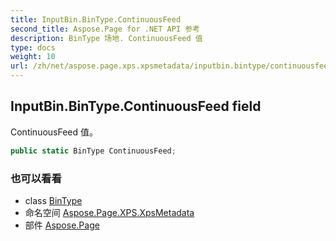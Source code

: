 ```yaml
---
title: InputBin.BinType.ContinuousFeed
second_title: Aspose.Page for .NET API 参考
description: BinType 场地. ContinuousFeed 值
type: docs
weight: 10
url: /zh/net/aspose.page.xps.xpsmetadata/inputbin.bintype/continuousfeed/
---
```

## InputBin.BinType.ContinuousFeed field

ContinuousFeed 值。

```csharp
public static BinType ContinuousFeed;
```

### 也可以看看

* class [BinType](../)
* 命名空间 [Aspose.Page.XPS.XpsMetadata](../../inputbin.bintype/)
* 部件 [Aspose.Page](../../../)


